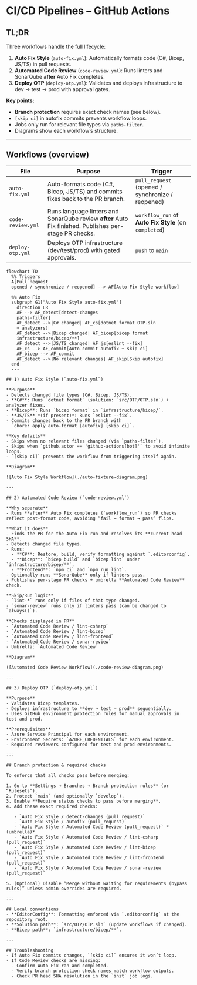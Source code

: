 # CI/CD Pipelines – GitHub Actions

## TL;DR
Three workflows handle the full lifecycle:
1. **Auto Fix Style** (`auto-fix.yml`): Automatically formats code (C#, Bicep, JS/TS) in pull requests.
2. **Automated Code Review** (`code-review.yml`): Runs linters and SonarQube **after** Auto Fix completes.
3. **Deploy OTP** (`deploy-otp.yml`): Validates and deploys infrastructure to dev → test → prod with approval gates.

**Key points:**
- **Branch protection** requires exact check names (see below).
- `[skip ci]` in autofix commits prevents workflow loops.
- Jobs only run for relevant file types via `paths-filter`.
- Diagrams show each workflow’s structure.

---

## Workflows (overview)

| File | Purpose | Trigger |
| --- | --- | --- |
| `auto-fix.yml` | Auto-formats code (C#, Bicep, JS/TS) and commits fixes back to the PR branch. | `pull_request` (opened / synchronize / reopened) |
| `code-review.yml` | Runs language linters and SonarQube review **after** Auto Fix finished. Publishes per-stage PR checks. | `workflow_run` of **Auto Fix Style** (on `completed`) |
| `deploy-otp.yml` | Deploys OTP infrastructure (dev/test/prod) with gated approvals. | `push` to `main` |

```mermaid
flowchart TD
  %% Triggers
  A[Pull Request
  opened / synchronize / reopened] --> AF[Auto Fix Style workflow]

  %% Auto Fix
  subgraph G1["Auto Fix Style auto-fix.yml"]
    direction LR
    AF --> AF_detect[detect-changes
    paths-filter]
    AF_detect -->|C# changed| AF_cs[dotnet format OTP.sln
    + analyzers]
    AF_detect -->|Bicep changed| AF_bicep[bicep format
    infrastructure/bicep/**]
    AF_detect -->|JS/TS changed| AF_js[eslint --fix] 
    AF_cs --> AF_commit[Auto-commit autofix + skip ci]
    AF_bicep --> AF_commit
    AF_detect -->|No relevant changes| AF_skip[Skip autofix]
  end
  ---

## 1) Auto Fix Style (`auto-fix.yml`)

**Purpose**
- Detects changed file types (C#, Bicep, JS/TS).
- **C#**: Runs `dotnet format` (solution: `src/OTP/OTP.sln`) + analyzer fixes.
- **Bicep**: Runs `bicep format` in `infrastructure/bicep/`.
- **JS/TS** *(if present)*: Runs `eslint --fix`.
- Commits changes back to the PR branch with  
  `chore: apply auto-format [autofix] [skip ci]`.

**Key details**
- Skips when no relevant files changed (via `paths-filter`).
- Skips when `github.actor == 'github-actions[bot]'` to avoid infinite loops.
- `[skip ci]` prevents the workflow from triggering itself again.

**Diagram**

![Auto Fix Style Workflow](./auto-fixture-diagram.png)

---

## 2) Automated Code Review (`code-review.yml`)

**Why separate**
- Runs **after** Auto Fix completes (`workflow_run`) so PR checks reflect post-format code, avoiding “fail → format → pass” flips.

**What it does**
- Finds the PR for the Auto Fix run and resolves its **current head SHA**.
- Detects changed file types.
- Runs:
  - **C#**: Restore, build, verify formatting against `.editorconfig`.
  - **Bicep**: `bicep build` and `bicep lint` under `infrastructure/bicep/**`.
  - **Frontend**: `npm ci` and `npm run lint`.
- Optionally runs **SonarQube** only if linters pass.
- Publishes per-stage PR checks + umbrella **Automated Code Review** check.

**Skip/Run logic**
- `lint-*` runs only if files of that type changed.
- `sonar-review` runs only if linters pass (can be changed to `always()`).

**Checks displayed in PR**
- `Automated Code Review / lint-csharp`
- `Automated Code Review / lint-bicep`
- `Automated Code Review / lint-frontend`
- `Automated Code Review / sonar-review`
- Umbrella: `Automated Code Review`

**Diagram**

![Automated Code Review Workflow](./code-review-diagram.png)

---

## 3) Deploy OTP (`deploy-otp.yml`)

**Purpose**
- Validates Bicep templates.
- Deploys infrastructure to **dev → test → prod** sequentially.
- Uses GitHub environment protection rules for manual approvals in test and prod.

**Prerequisites**
- Azure Service Principal for each environment.
- Environment Secrets: `AZURE_CREDENTIALS` for each environment.
- Required reviewers configured for test and prod environments.

---

## Branch protection & required checks

To enforce that all checks pass before merging:

1. Go to **Settings → Branches → Branch protection rules** (or “Rulesets”).
2. Protect `main` (and optionally `develop`).
3. Enable **Require status checks to pass before merging**.
4. Add these exact required checks:

   - `Auto Fix Style / detect-changes (pull_request)`
   - `Auto Fix Style / autofix (pull_request)`
   - `Auto Fix Style / Automated Code Review (pull_request)` *(umbrella)*
   - `Auto Fix Style / Automated Code Review / lint-csharp (pull_request)`
   - `Auto Fix Style / Automated Code Review / lint-bicep (pull_request)`
   - `Auto Fix Style / Automated Code Review / lint-frontend (pull_request)`
   - `Auto Fix Style / Automated Code Review / sonar-review (pull_request)`

5. (Optional) Disable “Merge without waiting for requirements (bypass rules)” unless admin overrides are required.

---

## Local conventions
- **EditorConfig**: Formatting enforced via `.editorconfig` at the repository root.
- **Solution path**: `src/OTP/OTP.sln` (update workflows if changed).
- **Bicep path**: `infrastructure/bicep/**`.

---

## Troubleshooting
- If Auto Fix commits changes, `[skip ci]` ensures it won’t loop.
- If Code Review checks are missing:
  - Confirm Auto Fix ran and completed.
  - Verify branch protection check names match workflow outputs.
  - Check PR head SHA resolution in the `init` job logs.
